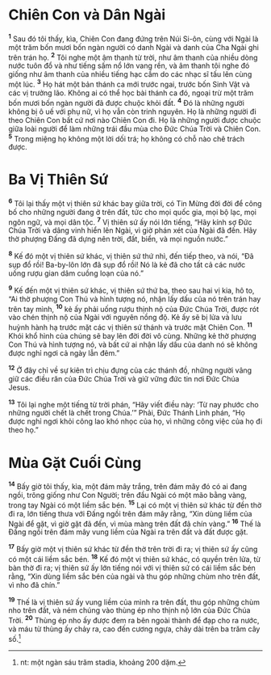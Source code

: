 # Chiên Con và Dân Ngài
<sup><b>1</b></sup> Sau đó tôi thấy, kìa, Chiên Con đang đứng trên Núi Si-ôn, cùng với Ngài là một trăm bốn mươi bốn ngàn người có danh Ngài và danh của Cha Ngài ghi trên trán họ. <sup><b>2</b></sup> Tôi nghe một âm thanh từ trời, như âm thanh của nhiều dòng nước tuôn đổ và như tiếng sấm nổ lớn vang rền, và âm thanh tôi nghe đó giống như âm thanh của nhiều tiếng hạc cầm do các nhạc sĩ tấu lên cùng một lúc. <sup><b>3</b></sup> Họ hát một bản thánh ca mới trước ngai, trước bốn Sinh Vật và các vị trưởng lão. Không ai có thể học bài thánh ca đó, ngoại trừ một trăm bốn mươi bốn ngàn người đã được chuộc khỏi đất. <sup><b>4</b></sup> Đó là những người không bị ô uế với phụ nữ, vì họ vẫn còn trinh nguyên. Họ là những người đi theo Chiên Con bất cứ nơi nào Chiên Con đi. Họ là những người được chuộc giữa loài người để làm những trái đầu mùa cho Đức Chúa Trời và Chiên Con. <sup><b>5</b></sup> Trong miệng họ không một lời dối trá; họ không có chỗ nào chê trách được.

# Ba Vị Thiên Sứ
<sup><b>6</b></sup> Tôi lại thấy một vị thiên sứ khác bay giữa trời, có Tin Mừng đời đời để công bố cho những người đang ở trên đất, tức cho mọi quốc gia, mọi bộ lạc, mọi ngôn ngữ, và mọi dân tộc. <sup><b>7</b></sup> Vị thiên sứ ấy nói lớn tiếng, “Hãy kính sợ Đức Chúa Trời và dâng vinh hiển lên Ngài, vì giờ phán xét của Ngài đã đến. Hãy thờ phượng Đấng đã dựng nên trời, đất, biển, và mọi nguồn nước.”

<sup><b>8</b></sup> Kế đó một vị thiên sứ khác, vị thiên sứ thứ nhì, đến tiếp theo, và nói, “Đã sụp đổ rồi! Ba-by-lôn lớn đã sụp đổ rồi! Nó là kẻ đã cho tất cả các nước uống rượu gian dâm cuồng loạn của nó.”

<sup><b>9</b></sup> Kế đến một vị thiên sứ khác, vị thiên sứ thứ ba, theo sau hai vị kia, hô to, “Ai thờ phượng Con Thú và hình tượng nó, nhận lấy dấu của nó trên trán hay trên tay mình, <sup><b>10</b></sup> kẻ ấy phải uống rượu thịnh nộ của Đức Chúa Trời, được rót vào chén thịnh nộ của Ngài với nguyên nồng độ. Kẻ ấy sẽ bị lửa và lưu huỳnh hành hạ trước mặt các vị thiên sứ thánh và trước mặt Chiên Con. <sup><b>11</b></sup> Khói khổ hình của chúng sẽ bay lên đời đời vô cùng. Những kẻ thờ phượng Con Thú và hình tượng nó, và bất cứ ai nhận lấy dấu của danh nó sẽ không được nghỉ ngơi cả ngày lẫn đêm.”

<sup><b>12</b></sup> Ở đây chỉ về sự kiên trì chịu đựng của các thánh đồ, những người vâng giữ các điều răn của Đức Chúa Trời và giữ vững đức tin nơi Đức Chúa Jesus.

<sup><b>13</b></sup> Tôi lại nghe một tiếng từ trời phán, “Hãy viết điều này: ‘Từ nay phước cho những người chết là chết trong Chúa.’” Phải, Đức Thánh Linh phán, “Họ được nghỉ ngơi khỏi công lao khó nhọc của họ, vì những công việc của họ đi theo họ.”

# Mùa Gặt Cuối Cùng
<sup><b>14</b></sup> Bấy giờ tôi thấy, kìa, một đám mây trắng, trên đám mây đó có ai đang ngồi, trông giống như Con Người; trên đầu Ngài có một mão bằng vàng, trong tay Ngài có một liềm sắc bén. <sup><b>15</b></sup> Lại có một vị thiên sứ khác từ đền thờ đi ra, lớn tiếng thưa với Đấng ngồi trên đám mây rằng, “Xin dùng liềm của Ngài để gặt, vì giờ gặt đã đến, vì mùa màng trên đất đã chín vàng.” <sup><b>16</b></sup> Thế là Đấng ngồi trên đám mây vung liềm của Ngài ra trên đất và đất được gặt.

<sup><b>17</b></sup> Bấy giờ một vị thiên sứ khác từ đền thờ trên trời đi ra; vị thiên sứ ấy cũng có một cái liềm sắc bén. <sup><b>18</b></sup> Kế đó một vị thiên sứ khác, có quyền trên lửa, từ bàn thờ đi ra; vị thiên sứ ấy lớn tiếng nói với vị thiên sứ có cái liềm sắc bén rằng, “Xin dùng liềm sắc bén của ngài và thu góp những chùm nho trên đất, vì nho đã chín.”

<sup><b>19</b></sup> Thế là vị thiên sứ ấy vung liềm của mình ra trên đất, thu góp những chùm nho trên đất, và ném chúng vào thùng ép nho thịnh nộ lớn của Đức Chúa Trời. <sup><b>20</b></sup> Thùng ép nho ấy được đem ra bên ngoài thành để đạp cho ra nước, và máu từ thùng ấy chảy ra, cao đến cương ngựa, chảy dài trên ba trăm cây số.[^1-e3e0ffda-4264-4e4d-bae1-611e93aeff50]

[^1-e3e0ffda-4264-4e4d-bae1-611e93aeff50]: nt: một ngàn sáu trăm stadia, khoảng 200 dặm.